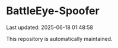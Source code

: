# BattleEye-Spoofer

Last updated: 2025-06-18 01:48:58

This repository is automatically maintained.
